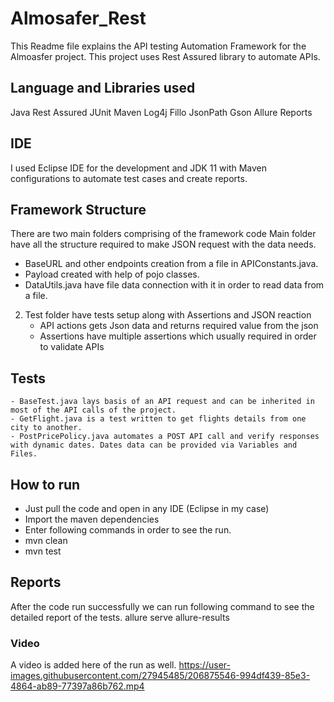 # Almosafer_Rest

This Readme file explains the API testing Automation Framework for the Almoasfer project.
This project uses Rest Assured library to automate APIs. 

## Language and Libraries used
Java
Rest Assured
JUnit
Maven 
Log4j
Fillo
JsonPath
Gson
Allure Reports

## IDE
I used Eclipse IDE for the development and JDK 11 with Maven configurations to automate test cases and create reports. 



## Framework Structure
There are two main folders comprising of the framework code
Main folder have all the structure required to make JSON request with the data needs. 
  - BaseURL and other endpoints creation from a file in APIConstants.java.
  - Payload created with help of pojo classes. 
  - DataUtils.java have file data connection with it in order to read data from a file. 
2. Test folder have tests setup along with Assertions and JSON reaction
	- API actions gets Json data and returns required value from the json
	- Assertions have multiple assertions which usually required in order to validate APIs
## Tests
	- BaseTest.java lays basis of an API request and can be inherited in most of the API calls of the project.
	- GetFlight.java is a test written to get flights details from one city to another. 
	- PostPricePolicy.java automates a POST API call and verify responses with dynamic dates. Dates data can be provided via Variables and Files.

## How to run
- Just pull the code and open in any IDE (Eclipse in my case)
- Import the maven dependencies
- Enter following commands in order to see the run.
- mvn clean
- mvn test

## Reports
After the code run successfully we can run following command to see the detailed report of the tests.
  allure serve allure-results

### Video
A video is added here of the run as well. 
https://user-images.githubusercontent.com/27945485/206875546-994df439-85e3-4864-ab89-77397a86b762.mp4


